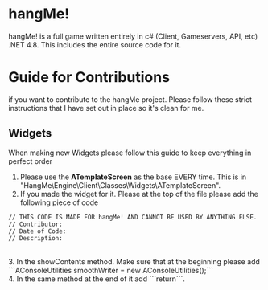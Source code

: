 # hangMe!
hangMe! is a full game written entirely in c# (Client, Gameservers, API, etc) .NET 4.8. This includes the entire source code for it.

# Guide for Contributions
if you want to contribute to the hangMe project. Please follow these strict instructions that I have set out in place so it's clean for me.

## Widgets
When making new Widgets please follow this guide to keep everything in perfect order<br>
1. Please use the **ATemplateScreen** as the base EVERY time. This is in "HangMe\Engine\Client\Classes\Widgets\ATemplateScreen".<br>
2. If you made the widget for it. Please at the top of the file please add the following piece of code<br>
```
// THIS CODE IS MADE FOR hangMe! AND CANNOT BE USED BY ANYTHING ELSE.
// Contributor:
// Date of Code:
// Description:
```
<br>
3. In the showContents method. Make sure that at the beginning please add ```AConsoleUtilities smoothWriter = new AConsoleUtilities();```<br>
4. In the same method at the end of it add ```return```.
